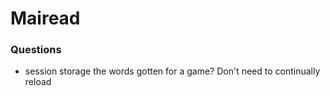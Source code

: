 # Mairead

### Questions
- session storage the words gotten for a game? Don't need to continually reload
